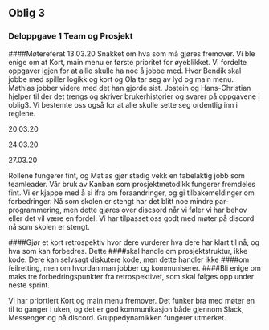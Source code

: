## Oblig 3
### Deloppgave 1 Team og Prosjekt

####Møtereferat 
13.03.20
Snakket om hva som må  gjøres fremover. Vi ble enige om at Kort, main menu er første prioritet for øyeblikket. Vi fordelte oppgaver igjen for at allle skulle ha noe å jobbe med.
Hvor Bendik skal jobbe med spiller logikk og kort og Ola tar seg av lyd og main menu. Mathias jobber videre med det han gjorde sist. Jostein og Hans-Christian hjelper til der det trengs
og skriver brukerhistorier og svarer på oppgavene i oblig3. Vi bestemte oss også for at alle skulle sette seg ordentlig inn i reglene.

20.03.20


24.03.20

27.03.20

Rollene fungerer fint, og Matias gjør stadig vekk en fabelaktig jobb som teamleader. 
Vår bruk av Kanban som prosjektmetodikk fungerer fremdeles fint. Vi er kjappe med å si ifra om foraandringer, og gi tilbakemeldinger om forbedringer.
Nå som skolen er stengt har det blitt noe mindre par-programmering, men dette gjøres over discsord når vi føler vi har behov eller det vil være en fordel.
Vi har tilpasset oss godt med møter på discord nå som skolen er stengt. 


####Gjør et kort retrospektiv hvor dere vurderer hva dere har klart til nå, og hva som kan forbedres. Dette
####skal handle om prosjektstruktur, ikke kode. Dere kan selvsagt diskutere kode, men dette handler ikke
####om feilretting, men om hvordan man jobber og kommuniserer.
####Bli enige om maks tre forbedringspunkter fra retrospektivet, som skal følges opp under neste sprint.

Vi har priortiert Kort og main menu fremover.
Det funker bra med møter en til to ganger i uken, og det er god kommunikasjon både gjennom Slack, Messenger og på discord.
Gruppedynamikken fungerer utmerket.  
